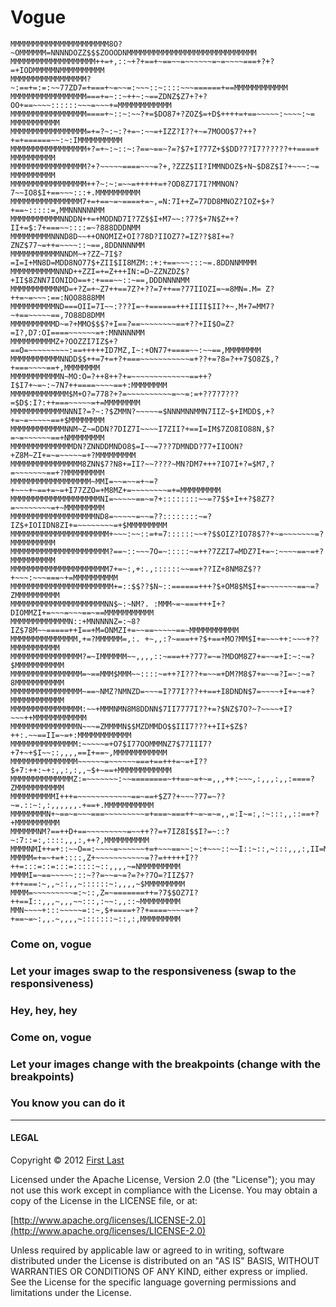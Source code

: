 # Vogue

```
MMMMMMMMMMMMMMMMMMMMMM8O?~OMMMMMM=NNNNDOZZ$$$ZOOODNMMMMMMMMMMMMMMMMMMMMMMMMMMMMM
MMMMMMMMMMMMMMMMMMM++=+,::~+?+==+~==~~=~~~~~~=~=~~~~===+?+?=+IODMMMMMNMMMMMMMMMM
MMMMMMMMMMMMMMMMM?~:==+=:=:~~77ZD7=+===+~=~~=:~~~::~::::~~~======+==MMMMMMMMMMMM
MMMMMMMMMMMMMMMMM===+=~::~++~:~==ZDNZ$Z7+?+?OO+==~~~~::::::~~~=~~~+=MMMMMMMMMMMM
MMMMMMMMMMMMMMMMM====+~::~:~~?+=$DO87+?ZOZ$=+D$++++=+==~~~~~:~~~~:~= MMMMMMMMMMM
MMMMMMMMMMMMMMMMM=+=?~:~:?+=~:~~=+IZZ?I??+~=7MOOO$7?++?+=+======~~:~:IMMMMMMMMMM
MMMMMMMMMMMMMMMMM+?=+~:~::~:?==~==~?=?$7+I?77Z+$$DD?7?I7??????++====+ MMMMMMMMMM
MMMMMMMMMMMMMMMMM?+?~~~~~====~~~=?+,?ZZZ$II?IMMNDOZ$+N~$D8Z$I?+~~~:~= MMMMMMMMMM
MMMMMMMMMMMMMMMMM++?~:~:=~~=+++++=+?OD8Z7I7I?MMNON?7~~IO8$I+==~~~:::+.MMMMMMMMMM
MMMMMMMMMMMMMMMM7+=+==~=~====+=~,=N:7I++Z=77DD8MNOZ?IOZ+$+?+==~:::::=,MMNNNNNNMM
MMMMMMMMMMMNNDDN++=+MODND7I?7Z$$I+M7~~:?7?$+7N$Z++?II+=$:7+===~~::::=~?888DDDNMM
MMMMMMMMMNNND8D~~++ONOMIZ+OI?78D?IIOZ7?=IZ??$8I+=?ZNZ$77~=++=~~~~::~==,8DDNNNNMM
MMMMMMMMMMMNNDM~+?ZZ~7I$?=I=I+MN8D=MDD8NO77$+ZII$II8MZM::+:+==~~~:::~=.8DDNNMMMM
MMMMMMMMMMNNND++ZZI=+=Z+++IN:=D~ZZNZDZ$?+II$8ZNN7IONIDO==+:+===~~::~==,DDDNNNNMM
MMMMMMMMMMNMD=+?Z=+~Z7++==7Z?+??=7++==?77IIOZI=~=8MN=.M= Z?++=~=~~~:==:NOO8888MM
MMMMMMMMMMND===OII=7I~~:???I=~+======+++IIII$II?+~,M+7=MM7?~+==~~~~~==,7O88D8DMM
MMMMMMMMMMD~=?+MMO$$$?+I==?==~~~~~~~~==+??+II$O=Z?=I?,D7:OI====~~~~~~=+:MNNNNNMM
MMMMMMMMMMZ+?OOZZI7IZ$+?==O=~~~~~~~~~:==+++++ID7MZ,I~:+ON77+====~~:~~==,MMMMMMMM
MMMMMMMMMMMNNDD$$++=7+=+?+===~~~~~~~~~~~=+??+=?8=?++7$O8Z$,?+===~~~~==+,MMMMMMMM
MMMMMMMMMMMN~MO:O=?++8++?+=~~~~~~~~~~~~~==++?I$I7+~=~:~7N7++====~~~~==+:MMMMMMMM
MMMMMMMMMMMMM$M+O?=778?+?=~~~~~~~~~~=~~=:=+??7?7???=$D$:I?:++===~~~~~=+=MMMMMMMM
MMMMMMMMMMMMNNNI?=?~:?$ZMMN?~~~~~=$NNNMNNMMN7IIZ~$+IMDD$,+?+=~=~~~~~==+$MMMMMMMM
MMMMMMMMMMMMNNM~Z~=DDN?7DIZ7I~~~~I7ZII?+==I=IM$7ZO8IO88N,$?=~=~~~~~~==+NMMMMMMMM
MMMMMMMMMMMMMMDN?ZNNDDMNDO8$=I~~=7??7DMNDD?77+IIOON?+Z8M~ZI+=~=~~~~~=+?MMMMMMMMM
MMMMMMMMMMMMMMMM8ZNN$7?N8+=II?~~????~MN?DM7+++?IO7I+?=$M7,?=~~~~~~~==+?MMMMMMMMM
MMMMMMMMMMMMMMMMMM~MMI=~~=~~=+~=?+~~~+~==+=~=+I77ZZO=+M8MZ+=~~~~~~~~=+=MMMMMMMMM
MMMMMMMMMMMMMMMMMMMMNI=~~~~~==~=?+::::::::~~=?7$$+I++?$8Z7?=~~~~~~~~=+~MMMMMMMMM
MMMMMMMMMMMMMMMMMMMND8=~~~~~=~~=??::::::::~=?IZ$+IOIIDN8ZI+=~~~~~~~~=+$MMMMMMMMM
MMMMMMMMMMMMMMMMMMMMMM+~~~:~~::=+=7::::::~~+?$$OIZ?IO78$7?+~=~~~~~~~=?MMMMMMMMMM
MMMMMMMMMMMMMMMMMMMMMM?==~::~~~7O=~:::::~=++?7ZZI7=MDZ7I+=~:~~~~==~=+?MMMMMMMMMM
MMMMMMMMMMMMMMMMMMMMMM7+=~:,+:.,::::::~~==+??IZ+8NM8Z$??+~~~:~~~===~+=MMMMMMMMMM
MMMMMMMMMMMMMMMMMMMMMMM+=::$$??$N~::======+++?$+OM8$M$I+=~~~~~~~==~=?ZMMMMMMMMMM
MMMMMMMMMMMMMMMMMMMMMNN$~:~NM?. :MMM~=~===+++I+?DIOMMZI+=~~~=~~~==~==MMMMMMMMMMM
MMMMMMMMMMMMMN::+MNNNNNZ=:~8?IZ$78M~~=====++I==+M=ONMZI+=~~==~~~~~==~MMMMMMMMMMM
MMMMMMMMMMMMMMM,+=?MMMMMM=,:. +~,,:?~===++?$+==+MO?MM$I+=~~~++:~~~+??MMMMMMMMMMM
MMMMMMMMMMMMMMMM?=~IMMMMMM~~,,,,::~===++?77?=~=?MDOM8Z7+=~~=+I:~:~=?$MMMMMMMMMMM
MMMMMMMMMMMMMMMM=~==MMM$MMM~~::::~=++?I???+=~~=+DM?M8$7+=~~=?I=~:~=?8MMMMMMMMMMM
MMMMMMMMMMMMMMMM~==~NMZ?NMNZD=~~~=I?77I???++==+I8DNDN$7=~~~~+I+=~=+?MMMMMMMMMMMM
MMMMMMMMMMMMMMMM:~~+MMMNMN8M8DDNN$7II7777I??+=?$NZ$7O?~?~~~~+I?~~~++MMMMMMMMMMMM
MMMMMMMMMMMMMMMN~~~=ZMMMMN$$MZDMMDO$$III7???++II+$Z$?++:.~~==II=~=+:MMMMMMMMMMMM
MMMMMMMMMMMMMMM:~~~~~=+O7$I77OOMMMNZ7$77III7?+7+~+$I~~::,,,,==I+==~,MMMMMMMMMMMM
MMMMMMMMMMMMMMM~~~~~~=~~~~~~===+==+++=~=+I??$+7:++:~+:,,:,:,,~$+~==+MMMMMMMMMMMM
MMMMMMMMMMMMMMZ:=~~~~~~~:~~========~++==~=+~=,,,++:~~~,:,,,:,,:====?ZMMMMMMMMMMM
MMMMMMMMMMI+++=~~~~~~~~~~~~==~==+$Z7?+~~~?77=~??~=.::~:,:,,,,,,.+==+.MMMMMMMMMMM
MMMMMMMMN+~==~=~~~===~~~~~~~~~=+===~===++~=~=~=,,=:I~=:,:~:::,,::==+?+MMMMMMMMMM
MMMMMMNM?==++D+==~~~~~~~~~=~~++??=+7IZ8I$$I?=~::?~:7::=:,::::,,,:,++?,MMMMMMMMMM
MMMMNMI++=+::~~O==:~~~~=~~~~~~+=+~~~==~~:~:+~~~::~~I::~::,~:::,,,:,II=MMMMMMMMMM
MMMMM=+=~+=+::::,Z+~~~~~~~~~~~=??=+++++I??++=:::=::=:::=:::::~::,,,,~=NMMMMMMMMM
MMMMI=~==~~~~~:::~??=~~=~=?=?+?7O=?IIZ$7?+++===:~,,~::,,~::::::~:,,,,~$MMMMMMMMM
MMMM=~~~~~~~~~=:~::,Z=~=======++=?7$$OZ7I?++==I::,,,~,,,~~:::,:~~:,,::~MMMMMMMMM
MMN~~~~+:::~~~~~=::~,$+====+??+====~~~~=+?+==~=~:,,.~,,,,~:::::::~::,:,MMMMMMMMM
```
### Come on, vogue
### Let your images swap to the responsiveness (swap to the responsiveness)
### Hey, hey, hey
### Come on, vogue
### Let your images change with the breakpoints (change with the breakpoints)
### You know you can do it

---

#### LEGAL

Copyright © 2012 [First Last](http://site.com)

Licensed under the Apache License, Version 2.0 (the "License"); you may not use this work except in compliance with the License. You may obtain a copy of the License in the LICENSE file, or at:

[http://www.apache.org/licenses/LICENSE-2.0](http://www.apache.org/licenses/LICENSE-2.0)

Unless required by applicable law or agreed to in writing, software distributed under the License is distributed on an "AS IS" BASIS, WITHOUT WARRANTIES OR CONDITIONS OF ANY KIND, either express or implied. See the License for the specific language governing permissions and limitations under the License.